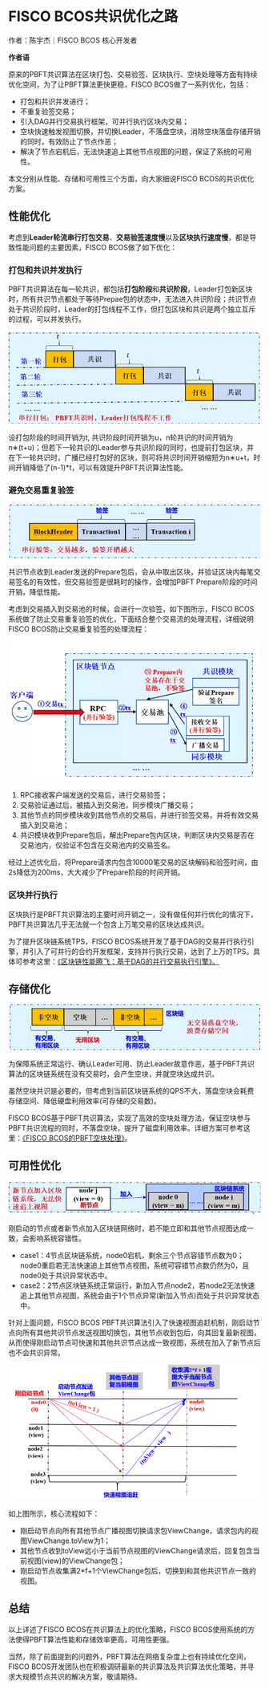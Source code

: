 # FISCO BCOS共识优化之路

作者：陈宇杰｜FISCO BCOS 核心开发者

**作者语**

原来的PBFT共识算法在区块打包、交易验签、区块执行、空块处理等方面有持续优化空间，为了让PBFT算法更快更稳，FISCO BCOS做了一系列优化，包括：

- 打包和共识并发进行；
- 不重复验签交易；
- 引入DAG并行交易执行框架，可并行执行区块内交易；
- 空块快速触发视图切换，并切换Leader，不落盘空块，消除空块落盘存储开销的同时，有效防止了节点作恶；
- 解决了节点宕机后，无法快速追上其他节点视图的问题，保证了系统的可用性。


本文分别从性能、存储和可用性三个方面，向大家细说FISCO BCOS的共识优化方案。

## 性能优化

考虑到**Leader轮流串行打包交易**、**交易验签速度慢**以及**区块执行速度慢**，都是导致性能问题的主要因素，FISCO BCOS做了如下优化：

### 打包和共识并发执行

PBFT共识算法在每一轮共识，都包括**打包阶段**和**共识阶段**，Leader打包新区块时，所有共识节点都处于等待Prepae包的状态中，无法进入共识阶段；共识节点处于共识阶段时，Leader的打包线程不工作，但打包区块和共识是两个独立互斥的过程，可以并发执行。

![](../../../../images/articles/consensus_optimization/IMG_4897.PNG)


设打包阶段的时间开销为t, 共识阶段时间开销为u，n轮共识的时间开销为n∗(t+u)；但若下一轮共识的Leader参与共识阶段的同时，也提前打包区块，并在下一轮共识时，广播已经打包好的区块，则可将共识时间开销缩短为n∗u+t，时间开销降低了(n-1)*t，可以有效提升PBFT共识算法性能。

### 避免交易重复验签

![](../../../../images/articles/consensus_optimization/IMG_4898.PNG)

共识节点收到Leader发送的Prepare包后，会从中取出区块，并验证区块内每笔交易签名的有效性，但交易验签是很耗时的操作，会增加PBFT Prepare阶段的时间开销，降低性能。

考虑到交易插入到交易池的时候，会进行一次验签，如下图所示，FISCO BCOS系统做了防止交易重复验签的优化，下面结合整个交易流的处理流程，详细说明FISCO BCOS防止交易重复验签的处理流程：

![](../../../../images/articles/consensus_optimization/IMG_4899.PNG)

1. RPC接收客户端发送的交易后，进行交易验签；
2. 交易验证通过后，被插入到交易池，同步模块广播交易；
3. 其他节点的同步模块收到其他节点的交易后，并进行验签交易，并将有效交易插入到交易池；
4. 共识模块收到Prepare包后，解出Prepare包内区块，判断区块内交易是否在交易池内，仅验证不包含在交易池内的交易签名。

经过上述优化后，将Prepare请求内包含10000笔交易的区块解码和验签时间，由2s降低为200ms，大大减少了Prepare阶段的时间开销。

### 区块并行执行

区块执行是PBFT共识算法的主要时间开销之一，没有做任何并行优化的情况下，PBFT共识算法几乎无法就一个包含上万笔交易的区块达成共识。

为了提升区块链系统TPS，FISCO BCOS系统开发了基于DAG的交易并行执行引擎，并引入了可并行的合约开发框架，支持并行执行交易，达到了上万的TPS。具体可参考这里：[《区块链性能腾飞：基于DAG的并行交易执行引擎》。](https://mp.weixin.qq.com/s?__biz=MzU5NTg0MjA4MA==&mid=2247484211&idx=1&sn=73591fef0a1a7cc683fd6577b362efca&chksm=fe6a867cc91d0f6aad155a2b7ecd2e077ff35af41e088533626ede34af24a57f3613e197af2d&mpshare=1&scene=21&srcid=0806kJGQCVXQewNJU9ZsRQ2w&sharer_sharetime=1565076787459&sharer_shareid=bc5c95f953e1901389b9c82c159fbb6b&rd2werd=1#wechat_redirect)

## 存储优化

![](../../../../images/articles/consensus_optimization/IMG_4900.PNG)


为保障系统正常运行、确认Leader可用、防止Leader故意作恶，基于PBFT共识算法的区块链系统在没有交易时，会产生空块，并就空块达成共识。

虽然空块共识是必要的，但考虑到当前区块链系统的QPS不大，落盘空块会耗费存储空间、降低硬盘利用效率(可存储的交易数)。

FISCO BCOS基于PBFT共识算法，实现了高效的空块处理方法，保证空块参与PBFT共识流程的同时，不落盘空块，提升了磁盘利用效率。详细方案可参考这里：[《FISCO BCOS的PBFT空块处理》](https://mp.weixin.qq.com/s?__biz=MzU5NTg0MjA4MA==&mid=2247485288&idx=2&sn=35e32f22cda893e7f02fe58369000164&chksm=fe6a8227c91d0b31133d7302b25decb6f6bba08a8d70848fcaf6573e6983a8e69885d2ed7fa3&mpshare=1&scene=21&srcid=&sharer_sharetime=1565077005952&sharer_shareid=bc5c95f953e1901389b9c82c159fbb6b&rd2werd=1#wechat_redirect)。

## 可用性优化

![](../../../../images/articles/consensus_optimization/IMG_4901.PNG)

刚启动的节点或者新节点加入区块链网络时，若不能立即和其他节点视图达成一致，会影响系统容错性。

- case1：4节点区块链系统，node0宕机，剩余三个节点容错节点数为0；node0重启若无法快速追上其他节点视图，系统可容错节点数仍然为0，且node0处于共识异常状态中。
- case2：2节点区块链系统正常运行，新加入节点node2，若node2无法快速追上其他节点视图，系统会由于1个节点异常(新加入节点)而处于共识异常状态中。

针对上面问题，FISCO BCOS PBFT共识算法引入了快速视图追赶机制，刚启动节点向所有其他共识节点发送视图切换包，其他节点收到包后，向其回复最新视图，从而使得刚启动节点可快速和其他共识节点达成一致视图，系统在加入了新节点后也不会共识异常。

![](../../../../images/articles/consensus_optimization/IMG_4902.PNG)

如上图所示，核心流程如下：

- 刚启动节点向所有其他节点广播视图切换请求包ViewChange，请求包内的视图ViewChange.toView为1；
- 其他节点收到toView远小于当前节点视图的ViewChange请求后，回复包含当前视图(view)的ViewChange包；
- 刚启动节点收集满2*f+1个ViewChange包后，切换到和其他共识节点一致的视图。

## 总结

以上详述了FISCO BCOS在共识算法上的优化策略，FISCO BCOS使用系统的方法使得PBFT算法性能和存储效率更高，可用性更强。

当然，除了前面提到的问题外，PBFT算法在网络复杂度上也有持续优化空间，FISCO BCOS开发团队也在积极调研最新的共识算法及共识算法优化策略，并寻求大规模节点共识的解决方案，敬请期待。

